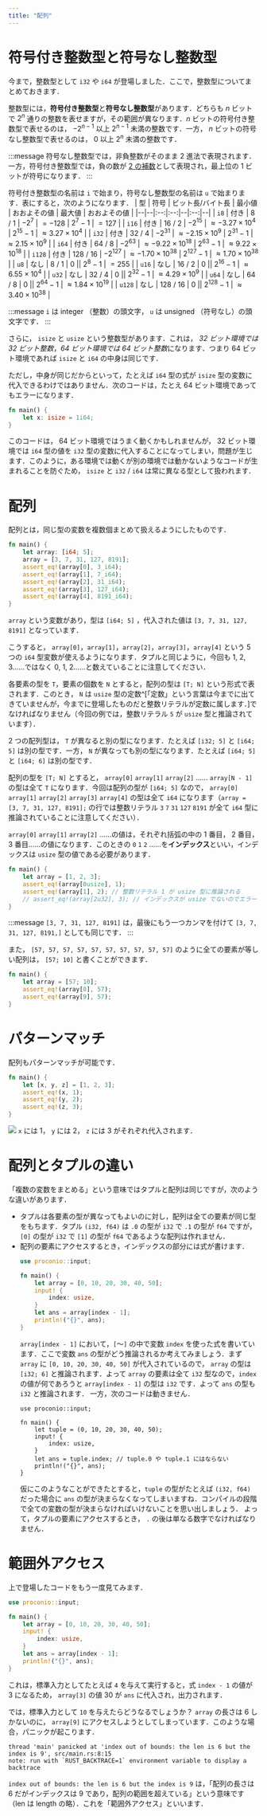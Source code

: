 ```yaml
---
title: "配列"
---
```

# 符号付き整数型と符号なし整数型
今まで，整数型として `i32` や `i64` が登場しました．ここで，整数型についてまとめておきます．

整数型には，**符号付き整数型**と**符号なし整数型**があります．どちらも $n$ ビットで $2^n$ 通りの整数を表せますが，その範囲が異なります．$n$ ビットの符号付き整数型で表せるのは， $-2^{n - 1}$ 以上 $2^{n - 1}$ 未満の整数です．一方， $n$ ビットの符号なし整数型で表せるのは， $0$ 以上 $2^n$ 未満の整数です．

:::message
符号なし整数型では，非負整数がそのまま 2 進法で表現されます．一方，符号付き整数型では，負の数が [2 の補数](https://ja.wikipedia.org/wiki/2%E3%81%AE%E8%A3%9C%E6%95%B0)として表現され，最上位の 1 ビットが符号になります．
:::

符号付き整数型の名前は `i` で始まり，符号なし整数型の名前は `u` で始まります．表にすると，次のようになります．
| 型 | 符号 | ビット長/バイト長 | 最小値 | おおよその値 | 最大値 | おおよその値 |
|--|--|:--:|:--:|--|:--:|--|
| `i8` | 付き | $8$ / $1$ | $-2^7$ | $= -128$ | $2^7 - 1$ | $= 127$ |
| `i16` | 付き | $16$ / $2$ | $-2^{15}$ | $\approx -3.27\times10^4$ | $2^{15} - 1$ | $\approx 3.27\times10^4$ |
| `i32` | 付き | $32$ / $4$ | $-2^{31}$ | $\approx -2.15\times10^9$ | $2^{31} - 1$ | $\approx 2.15\times10^9$ |
| `i64` | 付き | $64$ / $8$ | $-2^{63}$ | $\approx -9.22\times10^{18}$ | $2^{63} - 1$ | $\approx 9.22\times10^{18}$ |
| `i128` | 付き | $128$ / $16$ | $-2^{127}$ | $\approx -1.70\times10^{38}$ | $2^{127} - 1$ | $\approx 1.70\times10^{38}$ |
| `u8` | なし | $8$ / $1$ | $0$ || $2^8 - 1$ | $= 255$ |
| `u16` | なし | $16$ / $2$ | $0$ || $2^{16} - 1$ | $\approx 6.55\times10^4$ |
| `u32` | なし | $32$ / $4$ | $0$ || $2^{32} - 1$ | $\approx 4.29\times10^9$ |
| `u64` | なし | $64$ / $8$ | $0$ || $2^{64} - 1$ | $\approx 1.84\times10^{19}$ |
| `u128` | なし | $128$ / $16$ | $0$ || $2^{128} - 1$ | $\approx 3.40\times10^{38}$ |

:::message
`i` は integer （整数）の頭文字， `u` は unsigned （符号なし）の頭文字です．
:::

さらに， `isize` と `usize` という整数型があります．これは， *32 ビット環境では 32 ビット整数*，*64 ビット環境では 64 ビット整数*になります．つまり 64 ビット環境であれば `isize` と `i64` の中身は同じです．

ただし，中身が同じだからといって，たとえば `i64` 型の式が `isize` 型の変数に代入できるわけではありません．次のコードは，たとえ 64 ビット環境であってもエラーになります．
```rust
fn main() {
    let x: isize = 1i64;
}
```
このコードは， 64 ビット環境ではうまく動くかもしれませんが， 32 ビット環境では `i64` 型の値を `i32` 型の変数に代入することになってしまい，問題が生じます．このように，ある環境では動くが別の環境では動かないようなコードが生まれることを防ぐため， `isize` と `i32` / `i64` は常に異なる型として扱われます．

# 配列
配列とは，同じ型の変数を複数個まとめて扱えるようにしたものです．
```rust
fn main() {
    let array: [i64; 5];
    array = [3, 7, 31, 127, 8191];
    assert_eq!(array[0], 3_i64);
    assert_eq!(array[1], 7_i64);
    assert_eq!(array[2], 31_i64);
    assert_eq!(array[3], 127_i64);
    assert_eq!(array[4], 8191_i64);
}
```
`array` という変数があり，型は `[i64; 5]` ，代入された値は `[3, 7, 31, 127, 8191]` となっています．

こうすると， `array[0]`，`array[1]`，`array[2]`，`array[3]`，`array[4]` という 5 つの `i64` 型変数が使えるようになります．タプルと同じように，今回も 1, 2, 3……ではなく 0, 1, 2……と数えていることに注意してください．

各要素の型を `T`，要素の個数を `N` とすると，配列の型は `[T; N]` という形式で表されます．このとき， `N` は `usize` 型の定数^[「定数」という言葉は今までに出てきていませんが，今までに登場したものだと整数リテラルが定数に属します．]でなければなりません（今回の例では，整数リテラル `5` が `usize` 型と推論されています）．

2 つの配列型は， `T` が異なると別の型になります．たとえば `[i32; 5]` と `[i64; 5]` は別の型です．一方， `N` が異なっても別の型になります．たとえば `[i64; 5]` と `[i64; 6]` は別の型です．

配列の型を `[T; N]` とすると， `array[0]` `array[1]` `array[2]` …… `array[N - 1]` の型は全て `T` になります．今回は配列の型が `[i64; 5]` なので， `array[0]` `array[1]` `array[2]` `array[3]` `array[4]` の型は全て `i64` になります（`array = [3, 7, 31, 127, 8191];` の行では整数リテラル `3` `7` `31` `127` `8191` が全て `i64` 型に推論されていることに注意してください）．

`array[0]` `array[1]` `array[2]` ……の値は，それぞれ括弧の中の 1 番目， 2 番目， 3 番目……の値になります．このときの `0` `1` `2` ……を**インデックス**といい，インデックスは `usize` 型の値である必要があります．

```rust
fn main() {
    let array = [1, 2, 3];
    assert_eq!(array[0usize], 1);
    assert_eq!(array[1], 2); // 整数リテラル 1 が usize 型に推論される
    // assert_eq!(array[2u32], 3); // インデックスが usize でないのでエラー
}
```

:::message
`[3, 7, 31, 127, 8191]` は，最後にもう一つカンマを付けて `[3, 7, 31, 127, 8191,]` としても同じです．
:::

また， `[57, 57, 57, 57, 57, 57, 57, 57, 57, 57]` のように全ての要素が等しい配列は， `[57; 10]` と書くことができます．
```rust
fn main() {
    let array = [57; 10];
    assert_eq!(array[0], 57);
    assert_eq!(array[9], 57);
}
```
# パターンマッチ
配列もパターンマッチが可能です．
```rust
fn main() {
    let [x, y, z] = [1, 2, 3];
    assert_eq!(x, 1);
    assert_eq!(y, 2);
    assert_eq!(z, 3);
}
```
![](https://storage.googleapis.com/zenn-user-upload/jcy4hyvl70e03wwtg3cieienqjqo)
`x` には 1， `y` には 2， `z` には 3 がそれぞれ代入されます．
# 配列とタプルの違い

「複数の変数をまとめる」という意味ではタプルと配列は同じですが，次のような違いがあります．

- タプルは各要素の型が異なってもよいのに対し，配列は全ての要素が同じ型をもちます．タプル `(i32, f64)` は `.0` の型が `i32` で `.1` の型が `f64` ですが，`[0]` の型が `i32` で `[1]` の型が `f64` であるような配列は作れません．
- 配列の要素にアクセスするとき，インデックスの部分には式が書けます．
  ```rust
  use proconio::input;
  
  fn main() {
      let array = [0, 10, 20, 30, 40, 50];
      input! {
          index: usize,
      }
      let ans = array[index - 1];
      println!("{}", ans);
  }
  ```
  `array[index - 1]` において，`[`〜`]` の中で変数 `index` を使った式を書いています．ここで変数 `ans` の型がどう推論されるか考えてみましょう．まず `array` に `[0, 10, 20, 30, 40, 50]` が代入されているので， `array` の型は `[i32; 6]` と推論されます．よって `array` の要素は全て `i32` 型なので，`index` の値が何であろうと `array[index - 1]` の型は `i32` です．よって `ans` の型も `i32` と推論されます．
  一方，次のコードは動きません．
  ```rust:コンパイルエラー
  use proconio::input;
  
  fn main() {
      let tuple = (0, 10, 20, 30, 40, 50);
      input! {
          index: usize,
      }
      let ans = tuple.index; // tuple.0 や tuple.1 にはならない
      println!("{}", ans);
  }
  ```
  仮にこのようなことができたとすると，`tuple` の型がたとえば `(i32, f64)` だった場合に `ans` の型が決まらなくなってしまいますね．コンパイルの段階で全ての変数の型が決まらなければいけないことを思い出しましょう．
  よって，タプルの要素にアクセスするとき， `.` の後は単なる数字でなければなりません．
# 範囲外アクセス
上で登場したコードをもう一度見てみます．
```rust
use proconio::input;

fn main() {
    let array = [0, 10, 20, 30, 40, 50];
    input! {
        index: usize,
    }
    let ans = array[index - 1];
    println!("{}", ans);
}
```
これは，標準入力としてたとえば `4` を与えて実行すると，式 `index - 1` の値が 3 になるため， `array[3]` の値 30 が `ans` に代入され，出力されます．

では，標準入力として `10` を与えたらどうなるでしょうか？ `array` の長さは 6 しかないのに， `array[9]` にアクセスしようとしてしまっています．このような場合，パニックが起こります．
```
thread 'main' panicked at 'index out of bounds: the len is 6 but the index is 9', src/main.rs:8:15
note: run with `RUST_BACKTRACE=1` environment variable to display a backtrace
```
`index out of bounds: the len is 6 but the index is 9` は，「配列の長さは 6 だがインデックスは 9 であり，配列の範囲を超えている」という意味です（len は length の略）．これを「範囲外アクセス」といいます．
